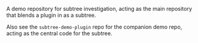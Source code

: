 A demo repository for subtree investigation, acting as the main repository that blends a plugin in as a subtree.

Also see the `subtree-demo-plugin` repo for the companion demo repo, acting as the central code for the subtree.
